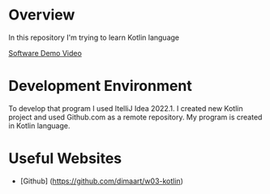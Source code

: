 # Overview
In this repository I'm trying to learn Kotlin language 


[Software Demo Video](https://youtu.be/551QnuzLPO4)

# Development Environment

To develop that program I used ItelliJ Idea 2022.1. I created new Kotlin project and used Github.com as a remote
repository. My program is created in Kotlin language.



# Useful Websites

* [Github] (https://github.com/dimaart/w03-kotlin)
